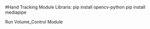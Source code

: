 #Hand Tracking Module
Libraris:
pip install opencv-python
pip install mediapipe

Run Volume_Control Module 
